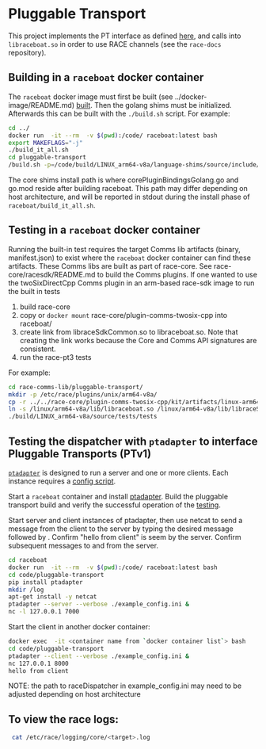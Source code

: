 # Pluggable Transport
This project implements the PT interface as defined [here](https://www.pluggabletransports.info/spec/), and calls into `libraceboat.so` in order to use RACE channels (see the `race-docs` repository).  


## Building in a `raceboat` docker container
The `raceboat` docker image must first be built (see ../docker-image/README.md) [built](../README.md#creating-raceboat-docker-image).  Then the golang shims must be initialized.  Afterwards this can be built with the `./build.sh` script.  For example:

```bash
cd ../
docker run  -it --rm  -v $(pwd):/code/ raceboat:latest bash
export MAKEFLAGS="-j"
./build_it_all.sh
cd pluggable-transport
/build.sh -p=/code/build/LINUX_arm64-v8a/language-shims/source/include/src/core
```

The core shims install path is where corePluginBindingsGolang.go and go.mod reside after building raceboat.  This path may differ depending on host architecture, and will be reported in stdout during the install phase of `raceboat/build_it_all.sh`.

## Testing in a `raceboat` docker container
Running the built-in test requires the target Comms lib artifacts (binary, manifest.json) to exist where the `raceboat` docker container can find these artifacts.  These Comms libs are built as part of race-core.  See race-core/racesdk/README.md to build the Comms plugins.  If one wanted to use the twoSixDirectCpp Comms plugin in an arm-based race-sdk image to run the built in tests
1. build race-core
2. copy or `docker mount` race-core/plugin-comms-twosix-cpp into raceboat/
3. create link from libraceSdkCommon.so to libraceboat.so.  Note that creating the link works because the Core and Comms API signatures are consistent.
4. run the race-pt3 tests

For example:
```bash
cd race-comms-lib/pluggable-transport/
mkdir -p /etc/race/plugins/unix/arm64-v8a/
cp -r ../../race-core/plugin-comms-twosix-cpp/kit/artifacts/linux-arm64-v8a-client/* /etc/race/plugins/unix/arm64-v8a/
ln -s /linux/arm64-v8a/lib/libraceboat.so /linux/arm64-v8a/lib/libraceSdkCommon.so
./build/LINUX_arm64-v8a/source/tests/tests
```

## Testing the dispatcher with `ptadapter` to interface Pluggable Transports (PTv1)
[`ptadapter`](https://github.com/twisteroidambassador/ptadapter) is designed to run a server and one or more clients.  Each instance requires a [config script](https://ptadapter.readthedocs.io/en/latest/console_script.html).  

Start a `raceboat` container and install [ptadapter](https://github.com/twisteroidambassador/ptadapter).  Build the pluggable transport build and verify the successful operation of the [testing](#testing-in-a-raceboat-docker-container).  

Start server and client instances of ptadapter, then use netcat to send a message from the client to the server by typing the desired message followed by <enter>.  Confirm "hello from client" is seem by the server.  Confirm subsequent messages to and from the server.  

```bash
cd raceboat
docker run  -it --rm  -v $(pwd):/code/ raceboat:latest bash
cd code/pluggable-transport
pip install ptadapter
mkdir /log
apt-get install -y netcat
ptadapter --server --verbose ./example_config.ini &
nc -l 127.0.0.1 7000
```

Start the client in another docker container:
```bash
docker exec  -it <container name from `docker container list`> bash
cd code/pluggable-transport
ptadapter --client --verbose ./example_config.ini &
nc 127.0.0.1 8000
hello from client
```

NOTE: the path to raceDispatcher in example_config.ini may need to be adjusted depending on host architecture

## To view the race logs:
```bash
 cat /etc/race/logging/core/<target>.log
```
